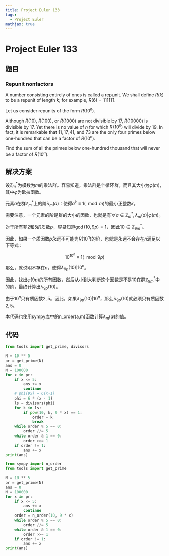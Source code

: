 ```yaml
---
title: Project Euler 133
tags:
  - Project Euler
mathjax: true
---
```

<escape><!-- more --></escape>
    
# Project Euler 133
## 题目
### Repunit nonfactors
A number consisting entirely of ones is called a repunit. We shall define $R(k)$ to be a repunit of length $k$; for example, $R(6) = 111111$.

Let us consider repunits of the form $R(10^n)$.

Although $R(10)$, $R(100)$, or $R(1000)$ are not divisible by $17$, $R(10000)$ is divisible by $17$. Yet there is no value of $n$ for which $R(10^n)$ will divide by $19$. In fact, it is remarkable that $11, 17, 41$, and $73$ are the only four primes below one-hundred that can  be a factor of $R(10^n)$.

Find the sum of all the primes below one-hundred thousand that will never be a factor of $R(10^n)$.


## 解决方案
设$\mathbb{Z}_{m}^*$为模数为$m$的乘法群。容易知道，乘法群是个循环群，而且其大小为$\varphi(m)$，其中$\varphi$为欧拉函数。

元素$a$在群$\mathbb{Z}_{m}^*$上的阶$\lambda_m(a)$：使得$a^k \equiv 1(\mod m)$的最小正整数$k$。

需要注意，一个元素的阶是群的大小的因数，也就是有$\forall a \in \mathbb{Z}_m^*,\lambda_m(a)|\varphi(m)$。

对于所有非$2$和$5$的质数$p$，容易知道$\gcd(10,9p)=1$，因此$10\in \mathbb{Z}_{9m}^*$。

因此，如果一个质因数$p$永远不可能为$R(10^n)$的阶，也就是永远不会存在$n$满足以下等式：

$$10^{10^n}\equiv 1(\mod 9p)$$

那么，就说明不存在$n$，使得$\lambda_{9p}(10)|10^n$。

因此，找出$\varphi(9p)$的所有因数，然后从小到大判断这个因数是不是$10$在群$\mathbb{Z}_{9m}^*$中的阶，最终计算出$\lambda_{9p}(10)$。

由于$10^n$只有质因数$2,5$。因此，如果$\lambda_{9p}(10)|10^n$，那么$\lambda_{9p}(10)$就必须只有质因数$2,5$。

本代码也使用sympy库中的n_order(a,m)函数计算$\lambda_m(a)$的值。

## 代码


```py
from tools import get_prime, divisors

N = 10 ** 5
pr = get_prime(N)
ans = 0
N = 100000
for x in pr:
    if x <= 5:
        ans += x
        continue
    # phi(9x) = 6(x-1)
    phi = 6 * (x - 1)
    ls = divisors(phi)
    for k in ls:
        if pow(10, k, 9 * x) == 1:
            order = k
            break
    while order % 5 == 0:
        order //= 5
    while order & 1 == 0:
        order >>= 1
    if order != 1:
        ans += x
print(ans)

```

```py
from sympy import n_order
from tools import get_prime

N = 10 ** 5
pr = get_prime(N)
ans = 0
N = 100000
for x in pr:
    if x <= 5:
        ans += x
        continue
    order = n_order(10, 9 * x)
    while order % 5 == 0:
        order //= 5
    while order & 1 == 0:
        order >>= 1
    if order != 1:
        ans += x
print(ans)

```